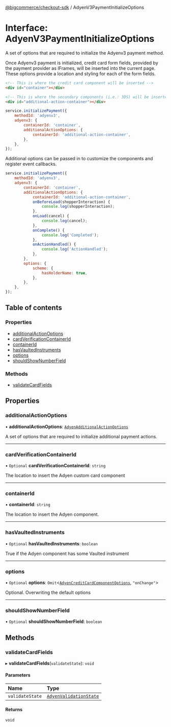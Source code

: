 [@bigcommerce/checkout-sdk](../README.md) / AdyenV3PaymentInitializeOptions

# Interface: AdyenV3PaymentInitializeOptions

A set of options that are required to initialize the Adyenv3 payment method.

Once Adyenv3 payment is initialized, credit card form fields, provided by the
payment provider as IFrames, will be inserted into the current page. These
options provide a location and styling for each of the form fields.

```html
<!-- This is where the credit card component will be inserted -->
<div id="container"></div>

<!-- This is where the secondary components (i.e.: 3DS) will be inserted -->
<div id="additional-action-container"></div>
```

```js
service.initializePayment({
    methodId: 'adyenv3',
    adyenv3: {
        containerId: 'container',
        additionalActionOptions: {
            containerId: 'additional-action-container',
        },
    },
});
```

Additional options can be passed in to customize the components and register
event callbacks.

```js
service.initializePayment({
    methodId: 'adyenv3',
    adyenv3: {
        containerId: 'container',
        additionalActionOptions: {
            containerId: 'additional-action-container',
            onBeforeLoad(shopperInteraction) {
                console.log(shopperInteraction);
            },
            onLoad(cancel) {
                console.log(cancel);
            },
            onComplete() {
                console.log('Completed');
            },
            onActionHandled() {
                console.log('ActionHandled');
            },
        },
        options: {
            scheme: {
                hasHolderName: true,
            },
        },
    },
});
```

## Table of contents

### Properties

- [additionalActionOptions](AdyenV3PaymentInitializeOptions.md#additionalactionoptions)
- [cardVerificationContainerId](AdyenV3PaymentInitializeOptions.md#cardverificationcontainerid)
- [containerId](AdyenV3PaymentInitializeOptions.md#containerid)
- [hasVaultedInstruments](AdyenV3PaymentInitializeOptions.md#hasvaultedinstruments)
- [options](AdyenV3PaymentInitializeOptions.md#options)
- [shouldShowNumberField](AdyenV3PaymentInitializeOptions.md#shouldshownumberfield)

### Methods

- [validateCardFields](AdyenV3PaymentInitializeOptions.md#validatecardfields)

## Properties

### additionalActionOptions

• **additionalActionOptions**: [`AdyenAdditionalActionOptions`](AdyenAdditionalActionOptions.md)

A set of options that are required to initialize additional payment actions.

___

### cardVerificationContainerId

• `Optional` **cardVerificationContainerId**: `string`

The location to insert the Adyen custom card component

___

### containerId

• **containerId**: `string`

The location to insert the Adyen component.

___

### hasVaultedInstruments

• `Optional` **hasVaultedInstruments**: `boolean`

True if the Adyen component has some Vaulted instrument

___

### options

• `Optional` **options**: `Omit`<[`AdyenCreditCardComponentOptions`](AdyenCreditCardComponentOptions.md), ``"onChange"``\>

Optional. Overwriting the default options

___

### shouldShowNumberField

• `Optional` **shouldShowNumberField**: `boolean`

## Methods

### validateCardFields

▸ **validateCardFields**(`validateState`): `void`

#### Parameters

| Name | Type |
| :------ | :------ |
| `validateState` | [`AdyenValidationState`](AdyenValidationState.md) |

#### Returns

`void`
